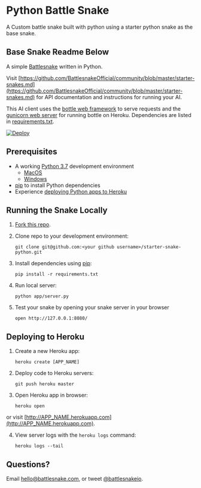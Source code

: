 # Python Battle Snake

A Custom battle snake built with python using a starter python snake as the base snake.

## Base Snake Readme Below

A simple [Battlesnake](http://play.battlesnake.com) written in Python.

Visit [https://github.com/BattlesnakeOfficial/community/blob/master/starter-snakes.md](https://github.com/BattlesnakeOfficial/community/blob/master/starter-snakes.md) for API documentation and instructions for running your AI.

This AI client uses the [bottle web framework](http://bottlepy.org/docs/dev/index.html) to serve requests and the [gunicorn web server](http://gunicorn.org/) for running bottle on Heroku. Dependencies are listed in [requirements.txt](requirements.txt).

[![Deploy](https://www.herokucdn.com/deploy/button.png)](https://heroku.com/deploy)

## Prerequisites

- A working [Python 3.7](https://www.python.org/downloads/) development environment
  - [MacOS](http://hackercodex.com/guide/python-development-environment-on-mac-osx/)
  - [Windows](https://docs.battlesnake.com/tutorials/python)
- [pip](https://pip.pypa.io/en/latest/installing.html) to install Python dependencies
- Experience [deploying Python apps to Heroku](https://devcenter.heroku.com/articles/getting-started-with-python#introduction)

## Running the Snake Locally

1. [Fork this repo](https://github.com/BattlesnakeOfficial/starter-snake-python/fork).

2. Clone repo to your development environment:

    ```shell
    git clone git@github.com:<your github username>/starter-snake-python.git
    ```

3. Install dependencies using [pip](https://pip.pypa.io/en/latest/installing.html):

    ```shell
    pip install -r requirements.txt
    ```

4. Run local server:

    ```shell
    python app/server.py
    ```

5. Test your snake by opening your snake server in your browser

    ```shell
    open http://127.0.0.1:8080/
    ```

## Deploying to Heroku

1. Create a new Heroku app:

    ```shell
    heroku create [APP_NAME]
    ```

2. Deploy code to Heroku servers:

    ```shell
    git push heroku master
    ```

3. Open Heroku app in browser:

    ```shell
    heroku open
    ```

or visit [http://APP_NAME.herokuapp.com](http://APP_NAME.herokuapp.com).

4. View server logs with the `heroku logs` command:

    ```shell
    heroku logs --tail
    ```

## Questions?

Email [hello@battlesnake.com](mailto:hello@battlesnake.com), or tweet [@battlesnakeio](http://twitter.com/battlesnakeio).
